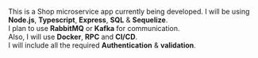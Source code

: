This is a Shop microservice app currently being developed.
I will be using **Node.js**, **Typescript**, **Express**, **SQL** & **Sequelize**.  
I plan to use **RabbitMQ** or **Kafka** for communication.  
Also, I will use **Docker**, **RPC** and **CI/CD**.  
I will include all the required **Authentication** & **validation**.